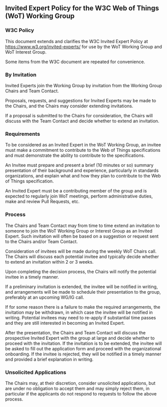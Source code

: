 ## Invited Expert Policy for the W3C Web of Things (WoT) Working Group

### W3C Policy

This document extends and clarifies the W3C Invited Expert Policy at https://www.w3.org/invited-experts/ for use by the WoT Working Group and WoT Interest Group.

Some items from the W3C document are repeated for convenience.

### By Invitation

Invited Experts join the Working Group by invitation from the Working Group Chairs and Team Contact. 

Proposals, requests, and suggestions for Invited Experts may be made to the Chairs, and the Chairs may consider extending invitations. 

If a proposal is submitted to the Chairs for consideration, the Chairs will discuss with the Team Contact and decide whether to extend an invitation.

### Requirements

To be considered as an Invited Expert in the WoT Working Group, an invitee must make a commitment to contribute to the Web of Things specifications and must demonstrate the ability to contribute to the specifications. 

An Invitee must prepare and present a brief (10 minutes or so) summary presentation of their background and experience, particularly in standards organizations, and explain what and how they plan to contribute to the Web of Things specification.

An Invited Expert must be a contributing member of the group and is expected to regularly join WoT meetings, perform administrative duties, make and review Pull Requests, etc.

### Process

The Chairs and Team Contact may from time to time extend an invitation to someone to join the WoT Working Group or Interest Group as an Invited Expert. Such invitation will often be based on a suggestion or request sent to the Chairs and/or Team Contact.

Consideration of invitees will be made during the weekly WoT Chairs call. The Chairs will discuss each potential invitee and typically decide whether to extend an invitation within 2 or 3 weeks.

Upon completing the decision process, the Chairs will notify the potential invitee in a timely manner.

If a preliminary invitation is extended, the invitee will be notified in writing, and arrangements will be made to schedule their presentation to the group, preferably at an upcoming WG/IG call.

If for some reason there is a failure to make the required arrangements, the invitation may be withdrawn, in which case the invitee will be notified in writing. Potential invitees may need to re-apply if substantial time passes and they are still interested in becoming an Invited Expert.

After the presentation, the Chairs and Team Contact will discuss the prospective Invited Expert with the group at large and decide whether to proceed with the invitation. If the invitation is to be extended, the invitee will be asked to fill out the application form and proceed with the organizational onboarding. If the invitee is rejected, they will be notified in a timely manner and provided a brief explanation in writing. 

### Unsolicited Applications

The Chairs may, at their discretion, consider unsolicited applications, but are under no obligation to accept them and may simply reject them, in particular if the applicants do not respond to requests to follow the above process.
